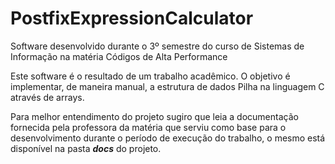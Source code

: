# PostfixExpressionCalculator
Software desenvolvido durante o 3º semestre do curso de Sistemas de Informação na matéria Códigos de Alta Performance

Este software é o resultado de um trabalho acadêmico. O objetivo é implementar, de maneira manual, a estrutura de dados Pilha na linguagem C através de arrays.

Para melhor entendimento do projeto sugiro que leia a documentação fornecida pela professora da matéria que serviu como base para o desenvolvimento durante o período de execução do trabalho, o mesmo está disponível na pasta <b><i>docs</i></b> do projeto.

